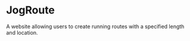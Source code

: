 # JogRoute
 A website allowing users to create running routes with a specified length and location.
